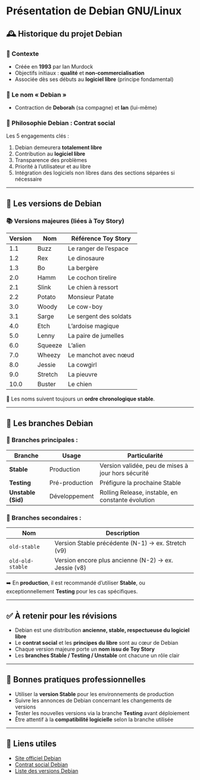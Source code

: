 # Présentation de Debian GNU/Linux

## 🕰️ Historique du projet Debian

### 🔹 Contexte

- Créée en **1993** par Ian Murdock
- Objectifs initiaux : **qualité** et **non-commercialisation**
- Associée dès ses débuts au **logiciel libre** (principe fondamental)

### 🔸 Le nom « Debian »

- Contraction de **Deborah** (sa compagne) et **Ian** (lui-même)

### 🔖 Philosophie Debian : Contrat social

Les 5 engagements clés :

1. Debian demeurera **totalement libre**
2. Contribution au **logiciel libre**
3. Transparence des problèmes
4. Priorité à l’utilisateur et au libre
5. Intégration des logiciels non libres dans des sections séparées si nécessaire

---

## 🧬 Les versions de Debian

### 📚 Versions majeures (liées à Toy Story)

|Version|Nom|Référence Toy Story|
|---|---|---|
|1.1|Buzz|Le ranger de l’espace|
|1.2|Rex|Le dinosaure|
|1.3|Bo|La bergère|
|2.0|Hamm|Le cochon tirelire|
|2.1|Slink|Le chien à ressort|
|2.2|Potato|Monsieur Patate|
|3.0|Woody|Le cow-boy|
|3.1|Sarge|Le sergent des soldats|
|4.0|Etch|L’ardoise magique|
|5.0|Lenny|La paire de jumelles|
|6.0|Squeeze|L’alien|
|7.0|Wheezy|Le manchot avec nœud|
|8.0|Jessie|La cowgirl|
|9.0|Stretch|La pieuvre|
|10.0|Buster|Le chien|


🔁 Les noms suivent toujours un **ordre chronologique stable**.

---

## 🌿 Les branches Debian

### 🌱 Branches principales :

|Branche|Usage|Particularité|
|---|---|---|
|**Stable**|Production|Version validée, peu de mises à jour hors sécurité|
|**Testing**|Pré-production|Préfigure la prochaine Stable|
|**Unstable (Sid)**|Développement|Rolling Release, instable, en constante évolution|

### 🌾 Branches secondaires :

|Nom|Description|
|---|---|
|`old-stable`|Version Stable précédente (N-1) → ex. Stretch (v9)|
|`old-old-stable`|Version encore plus ancienne (N-2) → ex. Jessie (v8)|

➡️ En **production**, il est recommandé d’utiliser **Stable**, ou exceptionnellement **Testing** pour les cas spécifiques.

---

## ✅ À retenir pour les révisions

- Debian est une distribution **ancienne, stable, respectueuse du logiciel libre**
- Le **contrat social** et les **principes du libre** sont au cœur de Debian
- Chaque version majeure porte un **nom issu de Toy Story**
- Les **branches Stable / Testing / Unstable** ont chacune un rôle clair

---

## 📌 Bonnes pratiques professionnelles

- Utiliser la **version Stable** pour les environnements de production
- Suivre les annonces de Debian concernant les changements de versions
- Tester les nouvelles versions via la branche **Testing** avant déploiement
- Être attentif à la **compatibilité logicielle** selon la branche utilisée

---

## 🔗 Liens utiles

- [Site officiel Debian](https://www.debian.org/)
- [Contrat social Debian](https://www.debian.org/social_contract.fr.html)
- [Liste des versions Debian](https://wiki.debian.org/DebianReleases)